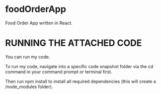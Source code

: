 # foodOrderApp
Food Order App written in React.

# RUNNING THE ATTACHED CODE
You can run my code.

To run my code, navigate into a specific code snapshot folder via the cd command in your command prompt or terminal first.

Then run npm install to install all required dependencies (this will create a /node_modules folder).
